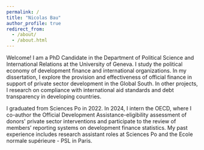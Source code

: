 ```yaml
---
permalink: /
title: "Nicolas Bau"
author_profile: true
redirect_from: 
  - /about/
  - /about.html
---
```


Welcome! I am a PhD Candidate in the Department of Political Science and International Relations at the University of Geneva. I study the political economy of development finance and international organizations. In my dissertation, I explore the provision and effectiveness of official finance in support of private sector development in the Global South. In other projects, I research on compliance with international aid standards and debt transparency in developing countries. 

I graduated from Sciences Po in 2022. In 2024, I intern the OECD, where I co-author the Official Development Assistance-eligibility assessment of donors' private sector interventions and participate to the review of members’ reporting systems on development finance statistics. My past experience includes research assistant roles at Sciences Po and the Ecole normale supérieure - PSL in Paris.
